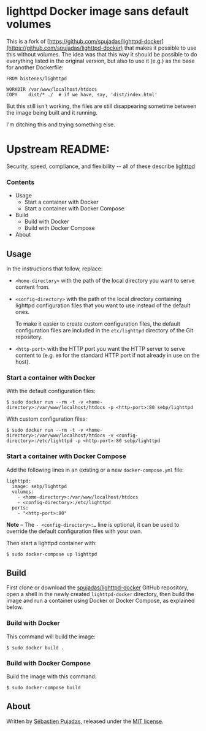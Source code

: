 # lighttpd Docker image sans default volumes

This is a fork of [https://github.com/spujadas/lighttpd-docker](https://github.com/spujadas/lighttpd-docker) that makes it possible to use this without volumes. The idea was that this way it should be possible to do everything listed in the original version, but also to use it (e.g.) as the base for another Dockerfile:

```
FROM bistenes/lighttpd

WORKDIR /var/www/localhost/htdocs
COPY    dist/* ./  # if we have, say, 'dist/index.html'
```

But this still isn't working, the files are still disappearing sometime between the image being built and it running.

I'm ditching this and trying something else.

# Upstream README:

Security, speed, compliance, and flexibility -- all of these describe [lighttpd](http://www.lighttpd.net/)

### Contents

 - Usage
	 - Start a container with Docker
	 - Start a container with Docker Compose
 - Build
	 - Build with Docker
	 - Build with Docker Compose
 - About

## Usage

In the instructions that follow, replace:

- `<home-directory>` with the path of the local directory you want to serve content from.

- `<config-directory>` with the path of the local directory containing lighttpd configuration files that you want to use instead of the default ones.

	To make it easier to create custom configuration files, the default configuration files are included in the `etc/lighttpd` directory of the Git repository.
 
-  `<http-port>` with the HTTP port you want the HTTP server to serve content to (e.g. `80` for the standard HTTP port if not already in use on the host).

### Start a container with Docker

With the default configuration files:

	$ sudo docker run --rm -t -v <home-directory>:/var/www/localhost/htdocs -p <http-port>:80 sebp/lighttpd

With custom configuration files:

	$ sudo docker run --rm -t -v <home-directory>:/var/www/localhost/htdocs -v <config-directory>:/etc/lighttpd -p <http-port>:80 sebp/lighttpd

### Start a container with Docker Compose

Add the following lines in an existing or a new `docker-compose.yml` file:

	lighttpd:
	  image: sebp/lighttpd
	  volumes:
	    - <home-directory>:/var/www/localhost/htdocs
	    - <config-directory>:/etc/lighttpd
	  ports:
	    - "<http-port>:80"

**Note** – The `- <config-directory>:…` line is optional, it can be used to override the default configuration files with your own.

Then start a lighttpd container with:

	$ sudo docker-compose up lighttpd


## Build

First clone or download the [spujadas/lighttpd-docker](https://github.com/spujadas/lighttpd-docker) GitHub repository, open a shell in the newly created `lighttpd-docker` directory, then build the image and run a container using Docker or Docker Compose, as explained below.

### Build with Docker

This command will build the image:

	$ sudo docker build .

### Build with Docker Compose

Build the image with this command:

	$ sudo docker-compose build

## About

Written by [Sébastien Pujadas](http://pujadas.net), released under the [MIT license](http://opensource.org/licenses/MIT).
